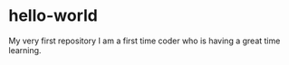 # hello-world
My very first repository
I am a first time coder who is having a great time learning. 
